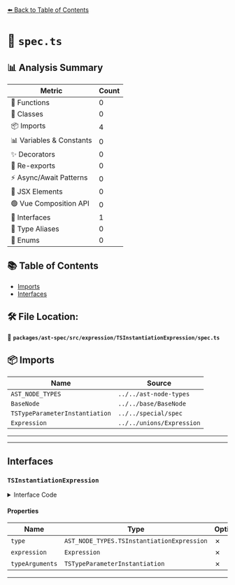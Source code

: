 [⬅️ Back to Table of Contents](../../../../../index.md)

# 📄 `spec.ts`

## 📊 Analysis Summary

| Metric | Count |
|--------|-------|
| 🔧 Functions | 0 |
| 🧱 Classes | 0 |
| 📦 Imports | 4 |
| 📊 Variables & Constants | 0 |
| ✨ Decorators | 0 |
| 🔄 Re-exports | 0 |
| ⚡ Async/Await Patterns | 0 |
| 💠 JSX Elements | 0 |
| 🟢 Vue Composition API | 0 |
| 📐 Interfaces | 1 |
| 📑 Type Aliases | 0 |
| 🎯 Enums | 0 |

## 📚 Table of Contents

- [Imports](#imports)
- [Interfaces](#interfaces)

## 🛠️ File Location:
📂 **`packages/ast-spec/src/expression/TSInstantiationExpression/spec.ts`**

## 📦 Imports

| Name | Source |
|------|--------|
| `AST_NODE_TYPES` | `../../ast-node-types` |
| `BaseNode` | `../../base/BaseNode` |
| `TSTypeParameterInstantiation` | `../../special/spec` |
| `Expression` | `../../unions/Expression` |


---


---

## Interfaces

### `TSInstantiationExpression`

<details><summary>Interface Code</summary>

```ts
export interface TSInstantiationExpression extends BaseNode {
  type: AST_NODE_TYPES.TSInstantiationExpression;
  expression: Expression;
  typeArguments: TSTypeParameterInstantiation;
}
```
</details>

#### Properties

| Name | Type | Optional | Description |
|------|------|----------|-------------|
| `type` | `AST_NODE_TYPES.TSInstantiationExpression` | ✗ |  |
| `expression` | `Expression` | ✗ |  |
| `typeArguments` | `TSTypeParameterInstantiation` | ✗ |  |


---
